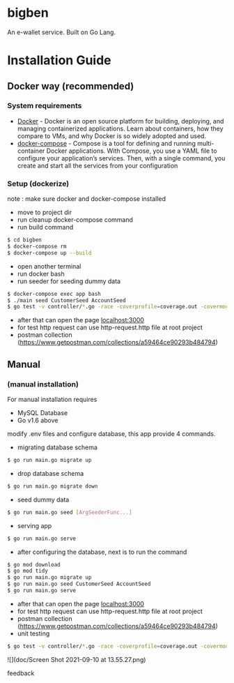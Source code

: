 # bigben
An e-wallet service.
Built on Go Lang.



# Installation Guide

## Docker way  (recommended)
### System requirements
- [Docker](https://www.docker.com/) - Docker is an open source platform for building, deploying, and managing containerized applications. Learn about containers, how they compare to VMs, and why Docker is so widely adopted and used.
- [docker-compose](https://docs.docker.com/compose/) - Compose is a tool for defining and running multi-container Docker applications. With Compose, you use a YAML file to configure your application’s services. Then, with a single command, you create and start all the services from your configuration

### Setup (dockerize)

note : make sure docker and docker-compose installed
- move to project dir
- run cleanup docker-compose command 
- run build command 


```sh
$ cd bigben
$ docker-compose rm
$ docker-compose up --build
```


- open another terminal
- run docker bash 
- run seeder for seeding dummy data
```sh
$ docker-compose exec app bash 
$ ./main seed CustomerSeed AccountSeed
$ go test -v controller/*.go -race -coverprofile=coverage.out -covermode=atomic
```

- after that can open the page [localhost:3000](http://127.0.0.1:3000)
- for test http request can use http-request.http file at root project
- postman collection (https://www.getpostman.com/collections/a59464ce90293b484794)

## Manual
### (manual installation)

For manual installation requires 
- MySQL Database 
- Go v1.6 above

modify .env files and configure database, 
this app provide 4 commands.

- migrating database schema
```sh
$ go run main.go migrate up 
```

- drop database schema
```sh
$ go run main.go migrate down 
```

- seed dummy data 
```sh
$ go run main.go seed [ArgSeederFunc...] 
```

- serving app

```sh
$ go run main.go serve
```

- after configuring the database, next is to run the command 

```sh
$ go mod download
$ go mod tidy
$ go run main.go migrate up 
$ go run main.go seed CustomerSeed AccountSeed
$ go run main.go serve 
```

- after that can open the page [localhost:3000](http://127.0.0.1:3000)
- for test http request can use http-request.http file at root project
- postman collection (https://www.getpostman.com/collections/a59464ce90293b484794)
- unit testing
```sh
$ go test -v controller/*.go -race -coverprofile=coverage.out -covermode=atomic
```
![](doc/Screen Shot 2021-09-10 at 13.55.27.png)

feedback

